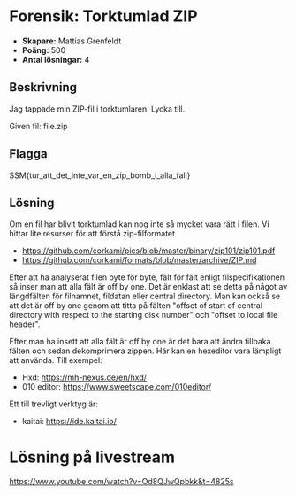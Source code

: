 # Forensik: Torktumlad ZIP

- **Skapare:** Mattias Grenfeldt
- **Poäng:** 500
- **Antal lösningar:** 4

## Beskrivning

Jag tappade min ZIP-fil i torktumlaren. Lycka till.

Given fil: file.zip

## Flagga

SSM{tur_att_det_inte_var_en_zip_bomb_i_alla_fall}

## Lösning

Om en fil har blivit torktumlad kan nog inte så mycket vara rätt i filen.
Vi hittar lite resurser för att förstå zip-filformatet
+ https://github.com/corkami/pics/blob/master/binary/zip101/zip101.pdf
+ https://github.com/corkami/formats/blob/master/archive/ZIP.md

Efter att ha analyserat filen byte för byte, fält för fält enligt filspecifikationen så inser man att alla fält är off by one. Det är enklast att se detta på något av längdfälten för filnamnet, fildatan eller central directory. Man kan också se att det är off by one genom att titta på fälten "offset of start of central directory with respect to the starting disk number" och "offset to local file header".

Efter man ha insett att alla fält är off by one är det bara att ändra tillbaka fälten och sedan dekomprimera zippen. Här kan en hexeditor vara lämpligt att använda. Till exempel: 
+ Hxd: https://mh-nexus.de/en/hxd/
+ 010 editor: https://www.sweetscape.com/010editor/

Ett till trevligt verktyg är:
+ kaitai: https://ide.kaitai.io/

# Lösning på livestream

https://www.youtube.com/watch?v=Od8QJwQpbkk&t=4825s
